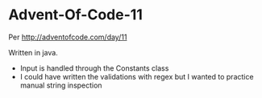 # Advent-Of-Code-11

Per http://adventofcode.com/day/11

Written in java.

- Input is handled through the Constants class
- I could have written the validations with regex but I wanted to practice manual string inspection
